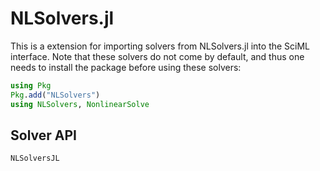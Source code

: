 # NLSolvers.jl

This is a extension for importing solvers from NLSolvers.jl into the SciML interface. Note
that these solvers do not come by default, and thus one needs to install the package before
using these solvers:

```julia
using Pkg
Pkg.add("NLSolvers")
using NLSolvers, NonlinearSolve
```

## Solver API

```@docs
NLSolversJL
```
